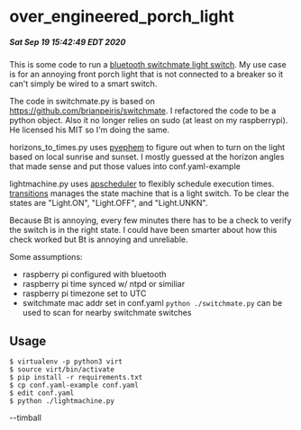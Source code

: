# over_engineered_porch_light
##### Sat Sep 19 15:42:49 EDT 2020

This is some code to run a [bluetooth switchmate light
switch](https://www.mysimplysmarthome.com/products/smart-switches/). My
use case is for an annoying front porch light that is not connected to a
breaker so it can't simply be wired to a smart switch.

The code in switchmate.py is based on
https://github.com/brianpeiris/switchmate. I refactored the code to be a
python object. Also it no longer relies on sudo (at least on my raspberrypi). He
licensed his MIT so I'm doing the same.

horizons_to_times.py uses [pyephem](https://rhodesmill.org/pyephem/) to figure out when to
turn on the light based on local sunrise and sunset. I mostly guessed at
the horizon angles that made sense and put those values into conf.yaml-example

lightmachine.py uses [apscheduler](https://github.com/agronholm/apscheduler) to
flexibly schedule execution times. 
[transitions](https://github.com/pytransitions/transitions) manages
the state machine that is a light switch. To be clear the states are 
"Light.ON", "Light.OFF", and "Light.UNKN".

Because Bt is annoying, every few minutes there has to be a check to
verify the switch is in the right state. I could have been smarter about
how this check worked but Bt is annoying and unreliable.

Some assumptions: 
- raspberry pi configured with bluetooth
- raspberry pi time synced w/ ntpd or similiar
- raspberry pi timezone set to UTC
- switchmate mac addr set in conf.yaml 
    `python ./switchmate.py` can be used to scan for nearby switchmate switches

## Usage
```
$ virtualenv -p python3 virt 
$ source virt/bin/activate
$ pip install -r requirements.txt
$ cp conf.yaml-example conf.yaml
$ edit conf.yaml 
$ python ./lightmachine.py
```

--timball